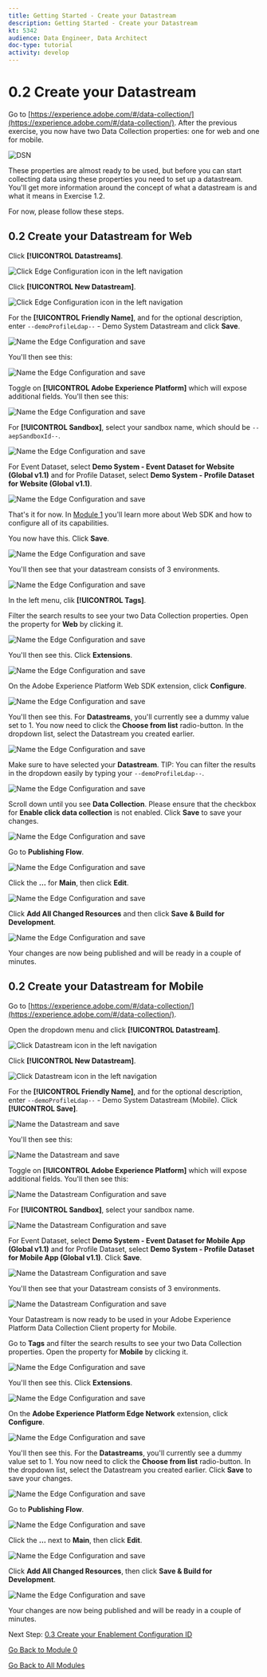```yaml
---
title: Getting Started - Create your Datastream
description: Getting Started - Create your Datastream
kt: 5342
audience: Data Engineer, Data Architect
doc-type: tutorial
activity: develop
---
```


# 0.2 Create your Datastream

Go to [https://experience.adobe.com/#/data-collection/](https://experience.adobe.com/#/data-collection/). After the previous exercise, you now have two Data Collection properties: one for web and one for mobile.

![DSN](./images/launchprop.png)

These properties are almost ready to be used, but before you can start collecting data using these properties you need to set up a datastream. You'll get more information around the concept of what a datastream is and what it means in Exercise 1.2.

For now, please follow these steps.

## 0.2 Create your Datastream for Web

Click **[!UICONTROL Datastreams]**.

![Click Edge Configuration icon in the left navigation](./images/edgeconfig1a.png)

Click **[!UICONTROL New Datastream]**.

![Click Edge Configuration icon in the left navigation](./images/edgeconfig1.png)

For the **[!UICONTROL Friendly Name]**, and for the optional description, enter `--demoProfileLdap--` - Demo System Datastream and click **Save**.

![Name the Edge Configuration and save](./images/edgeconfig2.png)

You'll then see this:

![Name the Edge Configuration and save](./images/edgeconfig3.png)

Toggle on **[!UICONTROL Adobe Experience Platform]** which will expose additional fields. You'll then see this:

![Name the Edge Configuration and save](./images/edgeconfig4.png)

For **[!UICONTROL Sandbox]**, select your sandbox name, which should be `--aepSandboxId--`.

![Name the Edge Configuration and save](./images/edgeconfig5.png)

For Event Dataset, select **Demo System - Event Dataset for Website (Global v1.1)** and for Profile Dataset, select **Demo System - Profile Dataset for Website (Global v1.1)**.

![Name the Edge Configuration and save](./images/edgeconfig7.png)

That's it for now. In [Module 1](./../module1/data-ingestion-launch-web-sdk.md) you'll learn more about Web SDK and how to configure all of its capabilities.

You now have this. Click **Save**.

![Name the Edge Configuration and save](./images/edgeconfig8.png)

You'll then see that your datastream consists of 3 environments.

![Name the Edge Configuration and save](./images/edgeconfig9.png)

In the left menu, clik **[!UICONTROL Tags]**.

Filter the search results to see your two Data Collection properties. Open the property for **Web** by clicking it.

![Name the Edge Configuration and save](./images/edgeconfig10a.png)

You'll then see this. Click **Extensions**.

![Name the Edge Configuration and save](./images/edgeconfig11.png)

On the Adobe Experience Platform Web SDK extension, click **Configure**.

![Name the Edge Configuration and save](./images/edgeconfig12.png)

You'll then see this. For **Datastreams**, you'll currently see a dummy value set to 1. You now need to click the **Choose from list** radio-button. In the dropdown list, select the Datastream you created earlier.

![Name the Edge Configuration and save](./images/edgeconfig13.png)

Make sure to have selected your **Datastream**. TIP: You can filter the results in the dropdown easily by typing your `--demoProfileLdap--`.

![Name the Edge Configuration and save](./images/edgeconfig14.png)

Scroll down until you see **Data Collection**. Please ensure that the checkbox for **Enable click data collection** is not enabled. Click **Save** to save your changes.

![Name the Edge Configuration and save](./images/edgeconfig14a.png)

Go to **Publishing Flow**.

![Name the Edge Configuration and save](./images/edgeconfig15.png)

Click the **...** for **Main**, then click **Edit**.

![Name the Edge Configuration and save](./images/edgeconfig16.png)

Click **Add All Changed Resources** and then click **Save & Build for Development**.

![Name the Edge Configuration and save](./images/edgeconfig17.png)

Your changes are now being published and will be ready in a couple of minutes.

## 0.2 Create your Datastream for Mobile

Go to [https://experience.adobe.com/#/data-collection/](https://experience.adobe.com/#/data-collection/). 

Open the dropdown menu and click **[!UICONTROL Datastream]**.

![Click Datastream icon in the left navigation](./images/edgeconfig1a.png)

Click **[!UICONTROL New Datastream]**.

![Click Datastream icon in the left navigation](./images/edgeconfig1.png)

For the **[!UICONTROL Friendly Name]**, and for the optional description, enter `--demoProfileLdap--` - Demo System Datastream (Mobile).
Click **[!UICONTROL Save]**.

![Name the Datastream and save](./images/edgeconfig2m.png)

You'll then see this:

![Name the Datastream and save](./images/edgeconfig3m.png)

Toggle on **[!UICONTROL Adobe Experience Platform]** which will expose additional fields. You'll then see this:

![Name the Datastream Configuration and save](./images/edgeconfig4m.png)

For **[!UICONTROL Sandbox]**, select your sandbox name.

![Name the Datastream Configuration and save](./images/edgeconfig5m.png)

For Event Dataset, select **Demo System - Event Dataset for Mobile App (Global v1.1)** and for Profile Dataset, select **Demo System - Profile Dataset for Mobile App (Global v1.1)**. Click **Save**.

![Name the Datastream Configuration and save](./images/edgeconfig7m.png)

You'll then see that your Datastream consists of 3 environments.

![Name the Datastream Configuration and save](./images/edgeconfig9m.png)

Your Datastream is now ready to be used in your Adobe Experience Platform Data Collection Client property for Mobile.

Go to **Tags** and filter the search results to see your two Data Collection properties. Open the property for **Mobile** by clicking it. 

![Name the Edge Configuration and save](./images/edgeconfig10am.png)

You'll then see this. Click **Extensions**.

![Name the Edge Configuration and save](./images/edgeconfig11m.png)

On the **Adobe Experience Platform Edge Network** extension, click **Configure**.

![Name the Edge Configuration and save](./images/edgeconfig12m.png)

You'll then see this. For the **Datastreams**, you'll currently see a dummy value set to 1. You now need to click the **Choose from list** radio-button. In the dropdown list, select the Datastream you created earlier. Click **Save** to save your changes.

![Name the Edge Configuration and save](./images/edgeconfig13m.png)

Go to **Publishing Flow**.

![Name the Edge Configuration and save](./images/edgeconfig15m.png)

Click the **...** next to **Main**, then click **Edit**.

![Name the Edge Configuration and save](./images/edgeconfig16m.png)

Click **Add All Changed Resources**, then click **Save & Build for Development**.

![Name the Edge Configuration and save](./images/edgeconfig17m.png)

Your changes are now being published and will be ready in a couple of minutes.

Next Step: [0.3 Create your Enablement Configuration ID](./ex3.md)

[Go Back to Module 0](./getting-started.md)

[Go Back to All Modules](./../../overview.md)